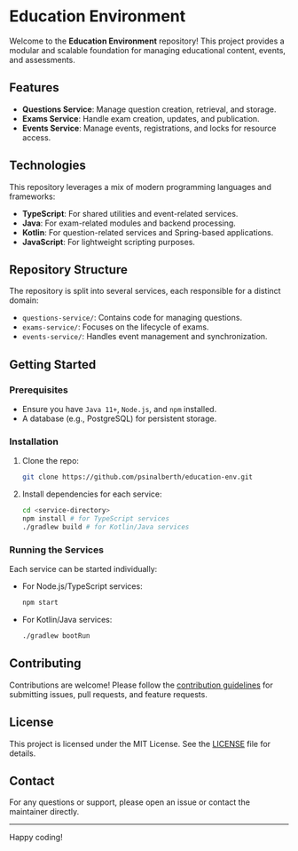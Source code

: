 # Education Environment

Welcome to the **Education Environment** repository! This project provides a modular and scalable foundation for managing educational content, events, and assessments.

## Features
- **Questions Service**: Manage question creation, retrieval, and storage.
- **Exams Service**: Handle exam creation, updates, and publication.
- **Events Service**: Manage events, registrations, and locks for resource access.

## Technologies
This repository leverages a mix of modern programming languages and frameworks:
- **TypeScript**: For shared utilities and event-related services.
- **Java**: For exam-related modules and backend processing.
- **Kotlin**: For question-related services and Spring-based applications.
- **JavaScript**: For lightweight scripting purposes.

## Repository Structure
The repository is split into several services, each responsible for a distinct domain:
- `questions-service/`: Contains code for managing questions.
- `exams-service/`: Focuses on the lifecycle of exams.
- `events-service/`: Handles event management and synchronization.

## Getting Started
### Prerequisites
- Ensure you have `Java 11+`, `Node.js`, and `npm` installed.
- A database (e.g., PostgreSQL) for persistent storage.

### Installation
1. Clone the repo:
   ```bash
   git clone https://github.com/psinalberth/education-env.git
   ```
2. Install dependencies for each service:
   ```bash
   cd <service-directory>
   npm install # for TypeScript services
   ./gradlew build # for Kotlin/Java services
   ```

### Running the Services
Each service can be started individually:
- For Node.js/TypeScript services:
  ```bash
  npm start
  ```
- For Kotlin/Java services:
  ```bash
  ./gradlew bootRun
  ```

## Contributing
Contributions are welcome! Please follow the [contribution guidelines](CONTRIBUTING.md) for submitting issues, pull requests, and feature requests.

## License
This project is licensed under the MIT License. See the [LICENSE](LICENSE) file for details.

## Contact
For any questions or support, please open an issue or contact the maintainer directly.

---

Happy coding!
